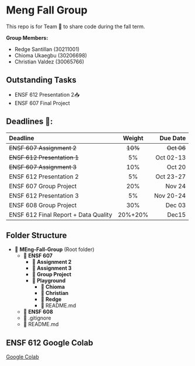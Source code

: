 # Meng Fall Group

This repo is for Team 🍚 to share code during the fall term.

**Group Members:**

- Redge Santillan (30211001)
- Chioma Ukaegbu (30206698)
- Christian Valdez (30065766)

## Outstanding Tasks

- ENSF 612 Presentation 2📥
- ENSF 607 Final Project

## Deadlines 📅:

| Deadline                             | Weight  |   Due Date |
| :----------------------------------- | :-----: | ---------: |
| ~~ENSF 607 Assignment 2~~            | ~~10%~~ | ~~Oct 06~~ |
| ~~ENSF 612 Presentation 1~~          |   5%    |  Oct 02-13 |
| ~~ENSF 607 Assignment 3~~            |   10%   |     Oct 20 |
| ENSF 612 Presentation 2              |   5%    |  Oct 23-27 |
| ENSF 607 Group Project               |   20%   |     Nov 24 |
| ENSF 612 Presentation 3              |   5%    |  Nov 20-24 |
| ENSF 608 Group Project               |   30%   |     Dec 03 |
| ENSF 612 Final Report + Data Quality | 20%+20% |      Dec15 |

## Folder Structure

- 📁 **MEng-Fall-Group** (Root folder)
  - 📁 **ENSF 607**
    - 📁 **Assignment 2**
    - 📁 **Assignment 3**
    - 📁 **Group Project**
    - 📁 **Playground**
      - 📁 **Chioma**
      - 📁 **Christian**
      - 📁 **Redge**
      - 📄 README.md
  - 📁 **ENSF 608**
  - 📄 .gitignore
  - 📄 README.md

## ENSF 612 Google Colab

[Google Colab](https://drive.google.com/drive/folders/1XXU3ni4G_ep1M68GXOQSu4L0_0Um72pY?usp=sharing)
